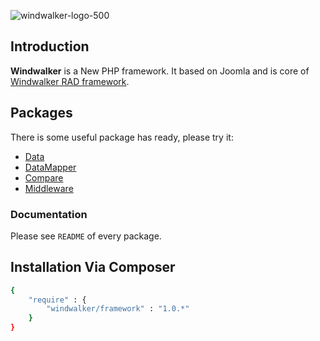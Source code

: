 ![windwalker-logo-500](https://cloud.githubusercontent.com/assets/1639206/2870854/176b987a-d2e4-11e3-8be6-9f70304a8499.png)

## Introduction

**Windwalker** is a New PHP framework. It based on Joomla and is core of [Windwalker RAD framework](https://github.com/ventoviro/windwalker-joomla-rad).

## Packages

There is some useful package has ready, please try it:

- [Data](https://github.com/ventoviro/windwalker/tree/staging/src/Data)
- [DataMapper](https://github.com/ventoviro/windwalker-datamapper)
- [Compare](https://github.com/ventoviro/windwalker-compare)
- [Middleware](https://github.com/ventoviro/windwalker-middleware)

### Documentation

Please see `README` of every package.

## Installation Via Composer

``` bash
{
    "require" : {
        "windwalker/framework" : "1.0.*"
    }
}
```

